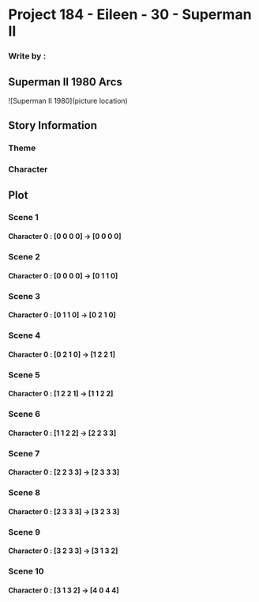 # Project 184 - Eileen - 30 - Superman II
### Write by : 
## Superman II 1980 Arcs
![Superman II 1980](picture location)
## Story Information
### Theme


### Character


## Plot

### Scene 1
#### Character 0 : [0 0 0 0] -> [0 0 0 0]

### Scene 2
#### Character 0 : [0 0 0 0] -> [0 1 1 0]

### Scene 3
#### Character 0 : [0 1 1 0] -> [0 2 1 0]

### Scene 4
#### Character 0 : [0 2 1 0] -> [1 2 2 1]

### Scene 5
#### Character 0 : [1 2 2 1] -> [1 1 2 2]

### Scene 6
#### Character 0 : [1 1 2 2] -> [2 2 3 3]

### Scene 7
#### Character 0 : [2 2 3 3] -> [2 3 3 3]

### Scene 8
#### Character 0 : [2 3 3 3] -> [3 2 3 3]

### Scene 9
#### Character 0 : [3 2 3 3] -> [3 1 3 2]

### Scene 10
#### Character 0 : [3 1 3 2] -> [4 0 4 4]
